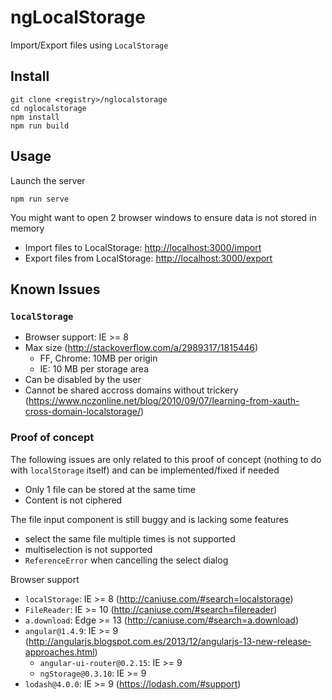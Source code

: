 ngLocalStorage
==============

Import/Export files using `LocalStorage`

Install
-------

    git clone <registry>/nglocalstorage
    cd nglocalstorage
    npm install
    npm run build

Usage
-----

Launch the server

    npm run serve

You might want to open 2 browser windows to ensure data is not stored in memory

  * Import files to LocalStorage: <http://localhost:3000/import>
  * Export files from LocalStorage: <http://localhost:3000/export>

Known Issues
------------

### `localStorage`

  * Browser support: IE >= 8
  * Max size (<http://stackoverflow.com/a/2989317/1815446>)
      * FF, Chrome: 10MB per origin
      * IE: 10 MB per storage area
  * Can be disabled by the user
  * Cannot be shared accross domains without trickery
    (<https://www.nczonline.net/blog/2010/09/07/learning-from-xauth-cross-domain-localstorage/>)

### Proof of concept

The following issues are only related to this proof of concept (nothing to do
with `localStorage` itself) and can be implemented/fixed if needed

  * Only 1 file can be stored at the same time
  * Content is not ciphered

The file input component is still buggy and is lacking some features

  * select the same file multiple times is not supported
  * multiselection is not supported
  * `ReferenceError` when cancelling the select dialog

Browser support

  * `localStorage`: IE >= 8 (<http://caniuse.com/#search=localstorage>)
  * `FileReader`: IE >= 10 (<http://caniuse.com/#search=filereader>)
  * `a.download`: Edge >= 13 (<http://caniuse.com/#search=a.download>)
  * `angular@1.4.9`: IE >= 9 (<http://angularjs.blogspot.com.es/2013/12/angularjs-13-new-release-approaches.html>)
      * `angular-ui-router@0.2.15`: IE >= 9
      * `ngStorage@0.3.10`: IE >= 9
  * `lodash@4.0.0`: IE >= 9 (<https://lodash.com/#support>)

